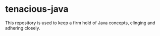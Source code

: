 # tenacious-java
This repository is used  to keep a firm hold of Java concepts, clinging and adhering closely.
